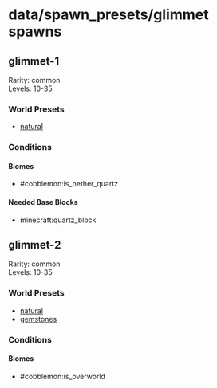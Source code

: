 # data/spawn_presets/glimmet spawns  
  
## glimmet-1  
Rarity: common  
Levels: 10-35  
  
### World Presets  
* [natural](/data/world_presets/natural.md)  
  
### Conditions  
  
#### Biomes  
  * #cobblemon:is_nether_quartz
  
  
#### Needed Base Blocks  
  * minecraft:quartz_block
  
  
## glimmet-2  
Rarity: common  
Levels: 10-35  
  
### World Presets  
* [natural](/data/world_presets/natural.md)  
* [gemstones](/data/world_presets/gemstones.md)  
  
### Conditions  
  
#### Biomes  
  * #cobblemon:is_overworld
  
